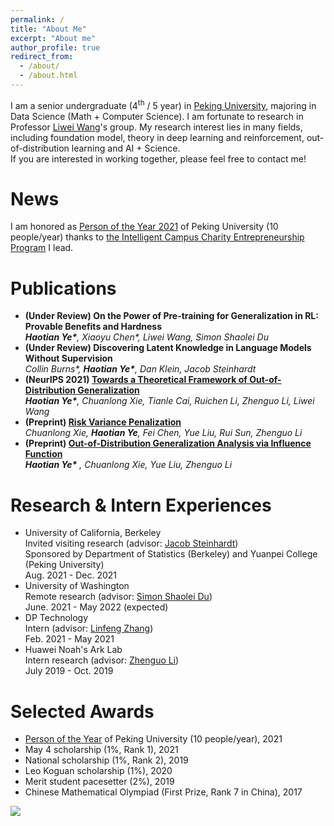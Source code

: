 ```yaml
---
permalink: /
title: "About Me"
excerpt: "About me"
author_profile: true
redirect_from: 
  - /about/
  - /about.html
---
```


I am a senior undergraduate (4<sup>th</sup> / 5 year) in [Peking University](https://www.pku.edu.cn), majoring in Data Science (Math + Computer Science). I am fortunate to research in Professor [Liwei Wang](http://www.liweiwang-pku.com/)'s group. My research interest lies in many fields, including foundation model, theory in deep learning and reinforcement, out-of-distribution learning and AI + Science.
<br/>
If you are interested in working together, please feel free to contact me!

News
======
I am honored as [Person of the Year 2021](http://m.cyol.com/gb/articles/2021-12/28/content_XM2l5spYg.html) of Peking University (10 people/year) thanks to [the Intelligent Campus Charity Entrepreneurship Program](https://github.com/Yuanpei-Intelligence) I lead.

Publications
======
- **(Under Review) On the Power of Pre-training for Generalization in RL: Provable Benefits and Hardness**
  <br/>
  _**Haotian Ye\***, Xiaoyu Chen\*, Liwei Wang, Simon Shaolei Du_
- **(Under Review) Discovering Latent Knowledge in Language Models Without Supervision**
  <br/>
  _Collin Burns\*, **Haotian Ye\***, Dan Klein, Jacob Steinhardt_
- **(NeurIPS 2021) [Towards a Theoretical Framework of Out-of-Distribution Generalization](https://arxiv.org/abs/2106.04496)**
  <br/>
  _**Haotian Ye\***, Chuanlong Xie, Tianle Cai, Ruichen Li, Zhenguo Li, Liwei Wang_
- **(Preprint) [Risk Variance Penalization](https://arxiv.org/abs/2006.07544)**
  <br/>
  _Chuanlong Xie, **Haotian Ye**, Fei Chen, Yue Liu, Rui Sun, Zhenguo Li_
- **(Preprint) [Out-of-Distribution Generalization Analysis via Influence Function](https://arxiv.org/abs/2101.08521)**
  <br/>
  _**Haotian Ye\*** , Chuanlong Xie, Yue Liu, Zhenguo Li_

Research & Intern Experiences
======
- University of California, Berkeley
  <br/>
  Invited visiting research (advisor: [Jacob Steinhardt](https://jsteinhardt.stat.berkeley.edu/))
  <br/>
  Sponsored by Department of Statistics (Berkeley) and Yuanpei College (Peking University) 
  <br/>
  Aug. 2021 - Dec. 2021
- University of Washington
  <br/>
  Remote research (advisor: [Simon Shaolei Du](https://simonshaoleidu.com/))
  <br/>
  June. 2021 - May 2022 (expected)
- DP Technology
  <br/>
  Intern (advisor: [Linfeng Zhang](https://scholar.google.com/citations?user=jk7qwmcAAAAJ&hl=zh-CN))
  <br/>
  Feb. 2021 - May 2021
- Huawei Noah's Ark Lab
  <br/>
  Intern research (advisor: [Zhenguo Li](https://scholar.google.com/citations?user=XboZC1AAAAAJ&hl=en))
  <br/>
  July 2019 - Oct. 2019


Selected Awards
======
- [Person of the Year](http://m.cyol.com/gb/articles/2021-12/28/content_XM2l5spYg.html) of Peking University (10 people/year), 2021
- May 4 scholarship (1%, Rank 1), 2021
- National scholarship (1%, Rank 2), 2019
- Leo Koguan scholarship (1%), 2020
- Merit student pacesetter (2%), 2019
- Chinese Mathematical Olympiad (First Prize, Rank 7 in China), 2017

<a href='https://clustrmaps.com/site/1bpcz'  title='Visit tracker'><img src='//clustrmaps.com/map_v2.png?cl=ffffff&w=600&t=tt&d=H_rmQ74PzdkUNlANtUmgRXjPSpOOYZFUaRnZHpKaXyE'/></a>
